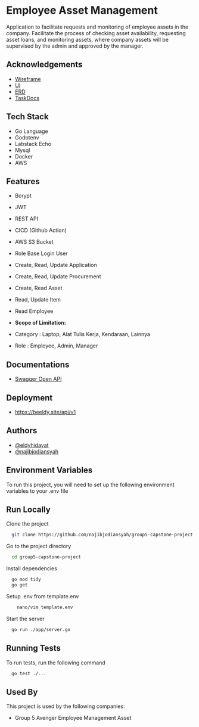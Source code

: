 # Employee Asset Management

Application to facilitate requests and monitoring of employee assets in the company.
Facilitate the process of checking asset availability, requesting asset loans, and monitoring assets, where company assets will be supervised by the admin and approved by the manager.

<!-- Aplikasi untuk memudahkan permintaan dan monitoring asset karyawan pada perusahaan.
Memudahkan proses pengecekan ketersediaan asset, permintaan peminjaman asset, dan monitoring asset, dimana asset perusahaan akan di supervise oleh admin dan di setujui oleh manager. -->

## Acknowledgements

- [Wireframe](https://drive.google.com/drive/folders/146w2Xl-i1A9sDIYG0D2PrpAfKN8rtFGa?usp=sharing)
- [UI](https://www.figma.com/file/RIUf4ssTfGccwwN3zRpANU/Capstone)
- [ERD](https://drive.google.com/file/d/1BoHoIu2F-heUm3OG4G03r613qPgjvVGT/view?usp=sharing)
- [TaskDocs](https://docs.google.com/presentation/d/1nQiBvc3hWbIXPMPp0cOSmURZxOKcfCy1SHTHbQK9ZU0/edit#slide=id.g115a0663133_0_137)

## Tech Stack

- Go Language
- Godotenv
- Labstack Echo
- Mysql
- Docker
- AWS

## Features

- Bcrypt
- JWT
- REST API
- CICD (Github Action)
- AWS S3 Bucket
- Role Base Login User
- Create, Read, Update Application
- Create, Read, Update Procurement
- Create, Read Asset
- Read, Update Item
- Read Employee

- **Scope of Limitation:**

- Category : Laptop, Alat Tulis Kerja, Kendaraan, Lainnya
- Role : Employee, Admin, Manager

## Documentations

- [Swagger Open API](https://app.swaggerhub.com/apis-docs/iswanulumam/EventPlanningApp/1.0.0)

## Deployment

- https://beeldy.site/api/v1

## Authors

- [@eldyhidayat](https://www.github.com/eldyhidayat)
- [@najibjodiansyah](https://www.github.com/najibjodiansyah)

## Environment Variables

To run this project, you will need to set up the following environment variables to your .env file

## Run Locally

Clone the project

```bash
  git clone https://github.com/najibjodiansyah/group5-capstone-project.git
```

Go to the project directory

```bash
  cd group5-capstone-project
```

Install dependencies

```bash
  go mod tidy
  go get
```

Setup .env from template.env

```bash
    nano/vim template.env
```

Start the server

```bash
  go run ./app/server.go
```

## Running Tests

To run tests, run the following command

```bash
  go test ./...
```

## Used By

This project is used by the following companies:

- Group 5 Avenger Employee Management Asset
